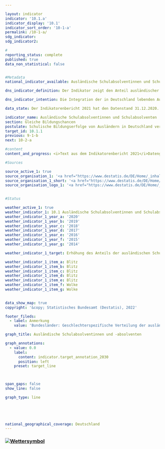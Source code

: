 ```yaml
---

layout: indicator    
indicator: '10.1.a'    
indicator_display: '10.1'    
indicator_sort_order: '10-1-a'    
permalink: /10-1-a/    
sdg_indicator:     
sdg_indicator2:     

#
reporting_status: complete    
published: true    
data_non_statistical: false    


#Metadata    
national_indicator_available: Ausländische Schulabsolventinnen und Schulabsolventen    

dns_indicator_definition: Der Indikator zeigt den Anteil ausländischer Schulabsolventinnen und -absolventen in Prozent aller ausländischen Schulabgängerinnen und -abgänger eines Jahrgangs. Als Absolventinnen und Absolventen gelten hierbei Personen, die die allgemeinbildenden Schulen mit mindestens einem Hauptschulabschluss verlassen.    

dns_indicator_intention: Die Integration der in Deutschland lebenden Ausländerinnen und Ausländer ist eine wichtige Voraussetzung für den sozialen Zusammenhalt unserer Gesellschaft. Grundbedingung für eine erfolgreiche Integration ist eine ausreichende schulische Qualifizierung, die berufliche Ausbildungs- und Erwerbsmöglichkeiten eröffnet. Ziel der Bundesregierung ist es daher, bis zum Jahr 2030 den Anteil ausländischer Schulabsolventinnen und -absolventen, die mindestens einen Hauptschulabschluss erreichen, zu erhöhen und den Anteil an die Quote deutscher Schulabsolventinnen und -absolventen anzugleichen.    

data_state: Der Indikatorenbericht 2021 hat den Datenstand 31.12.2020. Die Daten auf der DNS-Online Plattform werden regelmäßig aktualisiert, sodass online aktuellere Daten verfügbar sein können als im Indikatorenbericht 2021 veröffentlicht.    

indicator_name: Ausländische Schulabsolventinnen und Schulabsolventen    
section: Gleiche Bildungschancen    
postulate: Schulische Bildungserfolge von Ausländern in Deutschland verbessern    
target_id: 10.1.1    
previous: 9-1-b    
next: 10-2-a    

#content     
content_and_progress: <i>Text aus dem Indikatorenbericht 2021</i>Datengrundlage des Indikators bilden die Schulstatistiken der einzelnen Bundesländer. Dabei handelt es sich in der Regel um Totalerhebungen mit Auskunftspflicht. Ihre Zusammenfassung zum Bundesergebnis erfolgt durch das Statistische Bundesamt auf Grundlage des von der Kultusministerkonferenz erstellten Definitionenkatalogs. Die Aggregation der Länderergebnisse zum Bundesergebnis wird beeinträchtigt durch die unterschiedliche Bildungspolitik der Länder, zum Beispiel bei Versetzungsregeln oder der Einrichtung von Bildungsgängen im Bereich der beruflichen Schulen. Dies kann auch durch formale Regelungen der jeweiligen Zuordnungen nur zum Teil kompensiert werden.<br>Absolventinnen und Absolventen sind Schülerinnen und Schüler, die die jeweilige Schulart mit Abschluss verlassen haben. Eingeschlossen werden Schülerinnen und Schüler, die auf eine andere allgemeinbildende Schulart gewechselt haben, um einen zusätzlichen Abschluss zu erwerben. Zudem gelten als Ausländerin oder Ausländer alle Personen, die nicht Deutsche im Sinne des Art. 116 Abs. 1 GG sind, das heißt die deutsche Staatsangehörigkeit nicht besitzen. Dazu zählen auch Staatenlose und Personen mit ungeklärter Staatsangehörigkeit. Deutsche, die zugleich eine weitere Staatsangehörigkeit besitzen, zählen nicht zur ausländischen Bevölkerung.<br>Im Jahr 2019 lag der Anteil der ausländischen Schulabsolventinnen und -absolventen, die mindestens einen Hauptschulabschluss erreicht haben, gemessen an allen ausländischen Schulabgängerinnen und -abgängern sowie Schulabsolventinnen und -absolventen bei 82,4&nbsp;%. Damit hat sich der Anteil gegenüber dem Vorjahreswert leicht erhöht. Betrachtet man die geschlechtsspezifischen Anteile, so lag der Anteil der ausländischen Absolventinnen bei 85,8&nbsp;%, während der Anteil der Absolventen mit 79,5&nbsp;% geringer ausfiel. Der Anteil deutscher Schulabsolventinnen und -absolventen, die mindestens einen Hauptschulabschluss erlangt haben lag zuletzt bei 94,5&nbsp;% und ist somit annähernd stabil. Der Abstand zwischen dem Anteil ausländischer Schulabsolventinnen und -absolventen gegenüber den deutschen Schulabsolventinnen und -absolventen hat sich von 11,9 Prozentpunkten im Jahr 1996 auf 12,2 Prozentpunkte im Jahr 2019 leicht erhöht. Nachdem sich die Werte bis zum Jahr 2013 tendenziell anglichen, strebten sie bis 2017 wieder auseinander um seitdem annähernd parallel zu verlaufen.<br>Betrachtet man zusätzlich die erreichten Abschlüsse, so lässt sich feststellen, dass 31,0&nbsp;% der ausländischen Schulabsolventinnen und -absolventen allgemeinbildender Schulen des Jahrgangs 2019 einen Hauptschulabschluss erwarben, 36,8&nbsp;% beendeten die Schule mit einem mittleren Abschluss und 14,5&nbsp;% erreichten die Fachhochschulreife oder die allgemeine Hochschulreife. Bei den deutschen Schulabsolventinnen und -absolventen erwarben 15,1&nbsp;% einen Hauptschulabschluss, 42,7&nbsp;% einen mittleren Abschluss und 36,8&nbsp;% die Fachhochschulreife oder die allgemeine Hochschulreife. Insbesondere bei den höheren Bildungsabschlüssen sind demnach die ausländischen Jugendlichen im Vergleich zu den deutschen deutlich unterrepräsentiert.    

#Sources    

source_active_1: true
source_organisation_1: '<a href="https://www.destatis.de/DE/Home/_inhalt.html">Statistisches Bundesamt</a>'
source_organisation_1_short: '<a href="https://www.destatis.de/DE/Home/_inhalt.html">Statistisches Bundesamt (Destatis)</a>'
source_organisation_logo_1: '<a href="https://www.destatis.de/DE/Home/_inhalt.html"><img src="https://g205sdgs.github.io/sdg-indicators/public/logos/destatis.png" alt="Statistisches Bundesamt" title=" Klicken Sie hier um zur Homepage der Organisation Statistisches Bundesamt zu gelangen." style="height:60px; width:148px; border: transparent"/></a>'
    

#Status    

weather_active_1: true
weather_indicator_1: 10.1 Ausländische Schulabsolventinnen und Schulabsolventen
weather_indicator_1_year_a: '2020'
weather_indicator_1_year_b: '2019'
weather_indicator_1_year_c: '2018'
weather_indicator_1_year_d: '2017'
weather_indicator_1_year_e: '2016'
weather_indicator_1_year_f: '2015'
weather_indicator_1_year_g: '2014'

weather_indicator_1_target: Erhöhung des Anteils der ausländischen Schulabgänger mit mindestens Hauptschulabschluss und Angleichung an die Quote deutscher Schulabgänger bis 2030

weather_indicator_1_item_a: Blitz
weather_indicator_1_item_b: Blitz
weather_indicator_1_item_c: Blitz
weather_indicator_1_item_d: Blitz
weather_indicator_1_item_e: Blitz
weather_indicator_1_item_f: Wolke
weather_indicator_1_item_g: Wolke
    

data_show_map: true    
copyright: '&copy; Statistisches Bundesamt (Destatis), 2022'    

footer_fileds:
  - label: Anmerkung
    value: 'Bundesländer: Geschlechterspezifische Verteilung der ausländischen Absolventen/Abgänger teilweise geschätzt. Externe Absolventen werden nicht erhoben. Die Daten basieren auf einer Sonderauswertung.'    

graph_title: Ausländische Schulabsolventinnen und -absolventen    

graph_annotations:
  - value: 0.0
    label:
      content: indicator.target_annotation_2030
      position: left
    preset: target_line    

    

span_gaps: false    
show_line: false    

graph_type: line    

    

        

national_geographical_coverage: Deutschland    
---
```



<div>
  <div class="my-header">
    <h3>
      <a href="https:/dnsTestEnvironment.github.io/dns-indicators/status"><img src="https://g205sdgs.github.io/sdg-indicators/public/Wettersymbole/Blitz.png" title="Text will follow soon" alt="Wettersymbol"/>
      </a>
    </h3>
  </div>
  <div class="my-header-note">
  </div>
</div>